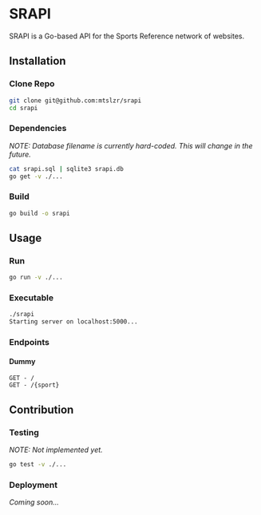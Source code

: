 # SRAPI

SRAPI is a Go-based API for the Sports Reference network of websites.

## Installation

### Clone Repo

```bash
git clone git@github.com:mtslzr/srapi
cd srapi
```

### Dependencies

_NOTE: Database filename is currently hard-coded. This will change in the future._

```bash
cat srapi.sql | sqlite3 srapi.db
go get -v ./...
```

### Build

```bash
go build -o srapi
```

## Usage

### Run

```bash
go run -v ./...
```

### Executable

```bash
./srapi
Starting server on localhost:5000...
```

### Endpoints

#### Dummy

```
GET - /
GET - /{sport}
```

## Contribution

### Testing

_NOTE: Not implemented yet._

```bash
go test -v ./...
```

### Deployment

_Coming soon..._